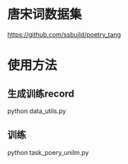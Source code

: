 # 唐宋词数据集
https://github.com/ssbuild/poetry_tang

# 使用方法 

## 生成训练record
python data_utils.py

## 训练
python task_poery_unilm.py